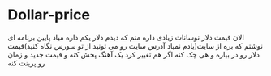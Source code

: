 # Dollar-price
الان قیمت دلار نوسانات زیادی داره منم که دیدم دلار یکم داره میاد پایین برنامه ای نوشتم که بره از سایت(یادم نمیاد آدرس سایت رو می تونید از تو سورس نگاه کنید)قیمت دلار رو در بیاره و هی چک کنه اگر هم تغییر کرد یک آهنگ پخش کنه و قیمت جدید و زمان رو پرینت کنه 
